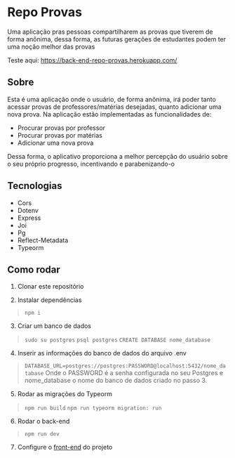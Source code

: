 # Repo Provas

Uma aplicação pras pessoas compartilharem as provas que tiverem de forma anônima, dessa forma, as futuras gerações de estudantes podem ter uma noção melhor das provas

Teste aqui: https://back-end-repo-provas.herokuapp.com/


## Sobre

Esta é uma aplicação onde o usuário, de forma anônima, irá poder tanto acessar provas de professores/matérias desejadas, quanto adicionar uma nova prova. Na aplicação estão implementadas as funcionalidades de:

- Procurar provas por professor
- Procurar provas por matérias
- Adicionar uma nova prova

Dessa forma, o aplicativo proporciona a melhor percepção do usuário sobre o seu próprio progresso, incentivando e parabenizando-o

## Tecnologias

- Cors
- Dotenv
- Express
- Joi
- Pg
- Reflect-Metadata
- Typeorm

## Como rodar

1. Clonar este repositório

2. Instalar dependências
>`npm i`

3. Criar um banco de dados
>`sudo su postgres`
>`psql postgres`
>`CREATE DATABASE nome_database`

4. Inserir as informações do banco de dados do arquivo .env
>`DATABASE_URL=postgres://postgres:PASSWORD@localhost:5432/nome_database`
Onde o PASSWORD é a senha configurada no seu Postgres e nome_database o nome do banco de dados criado no passo 3.

5. Rodar as migrações do Typeorm
>`npm run build`
>`npm run typeorm migration: run`

6. Rodar o back-end
>`npm run dev`

7. Configure o [front-end](https://github.com/yungtay/front-end-repo-provas) do projeto

